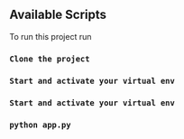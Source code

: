 ## Available Scripts

To run this project run

### `Clone the project`
### `Start and activate your virtual env`
### `Start and activate your virtual env`
### `python app.py`

